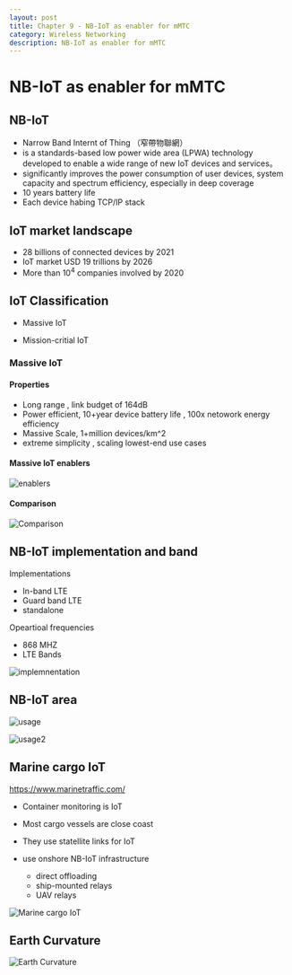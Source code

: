 ```yaml
---
layout: post
title: Chapter 9 - NB-IoT as enabler for mMTC
category: Wireless Networking
description: NB-IoT as enabler for mMTC
---
```




# NB-IoT as enabler for mMTC

## NB-IoT

-  Narrow Band Internt of Thing （窄帶物聯網）
-  is a standards-based low power wide area (LPWA) technology developed to enable a wide range of new IoT devices and services。
-  significantly improves the power consumption of user devices, system capacity and spectrum efficiency, especially in deep coverage
-  10 years battery life 
-  Each device habing TCP/IP stack



## IoT market landscape

-  28 billions of connected devices by 2021
-  IoT market USD 19 trillions by 2026
-  More than 10<sup>4</sup>  companies involved by 2020



## IoT Classification 

-  Massive IoT

-  Mission-critial IoT



### Massive IoT

#### Properties

-  Long range , link budget of 164dB
-  Power efficient, 10+year device battery life , 100x netowork energy efficiency
-  Massive Scale, 1+million devices/km^2
-  extreme simplicity , scaling lowest-end use cases

#### Massive IoT enablers

![enablers](https://i.imgur.com/RRfbbzZ.png)

#### Comparison

![Comparison](https://i.imgur.com/16YsDqW.png)



## NB-IoT implementation and band

Implementations

-  In-band LTE
-  Guard band LTE
-  standalone

Opeartioal frequencies

-  868 MHZ
-  LTE Bands



![implemnentation](https://abm-website-assets.s3.amazonaws.com/ecnmag.com/s3fs-public/styles/content_body_image/public/embedded_image/2018/10/Fig-1-NB-IoT-operating-modes.png?itok=jHUHri5X)



## NB-IoT area

![usage](https://i.imgur.com/XZm3Ynk.png)

![usage2](https://i.imgur.com/NBfPcuy.png)

## Marine cargo IoT

https://www.marinetraffic.com/

-  Container monitoring is IoT
-  Most cargo vessels are close coast
-  They use statellite links for IoT

-  use onshore NB-IoT infrastructure 
   -  direct offloading
   -  ship-mounted relays
   -  UAV relays

![Marine cargo IoT](https://i.imgur.com/DWwfZk1.png)

## Earth Curvature

![Earth Curvature](https://i.imgur.com/I8RFgX3.png)